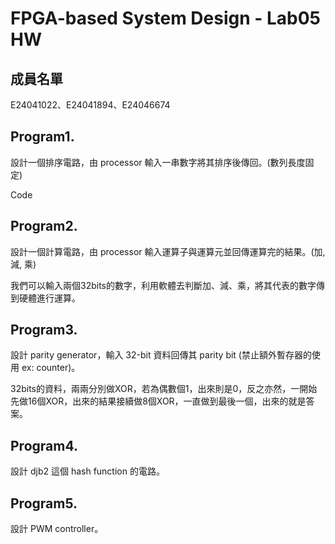 # FPGA-based System Design - Lab05 HW

## 成員名單
E24041022、E24041894、E24046674

## Program1.
設計一個排序電路，由 processor 輸入一串數字將其排序後傳回。(數列長度固定)

Code



## Program2.
設計一個計算電路，由 processor 輸入運算子與運算元並回傳運算完的結果。(加, 減, 乘)

我們可以輸入兩個32bits的數字，利用軟體去判斷加、減、乘，將其代表的數字傳到硬體進行運算。


## Program3.
設計 parity generator，輸入 32-bit 資料回傳其 parity bit (禁止額外暫存器的使用 ex: counter)。

32bits的資料，兩兩分別做XOR，若為偶數個1，出來則是0，反之亦然，一開始先做16個XOR，出來的結果接續做8個XOR，一直做到最後一個，出來的就是答案。


## Program4.
設計 djb2 這個 hash function 的電路。


## Program5.
設計 PWM controller。
